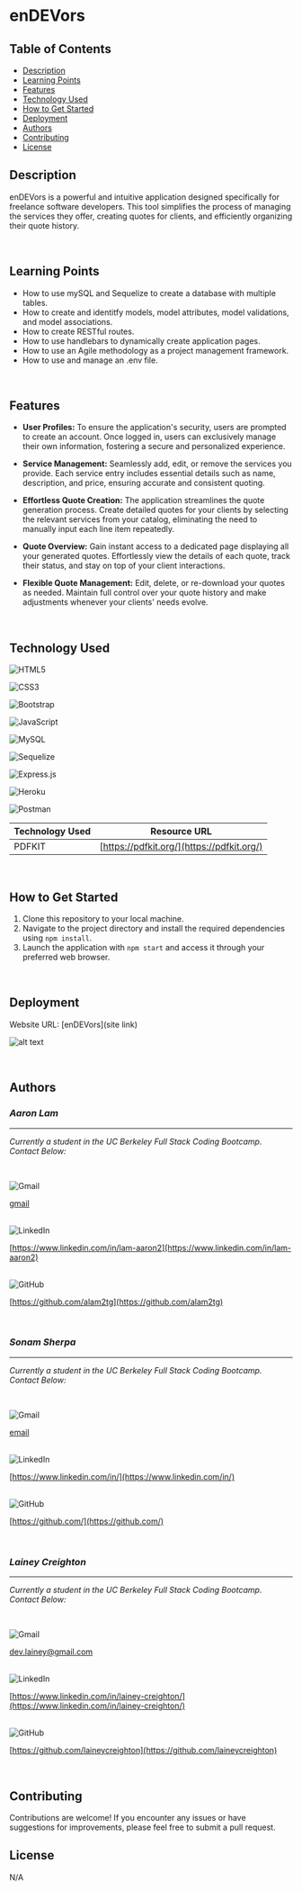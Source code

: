 # enDEVors

## Table of Contents
- [Description](#description)
- [Learning Points](#learning-points)
- [Features](#features)
- [Technology Used](#technology-used)
- [How to Get Started](#how-to-get-started)
- [Deployment](#deployment)
- [Authors](#authors)
- [Contributing](#contributing)
- [License](#license)

## Description

 enDEVors is a powerful and intuitive application designed specifically for freelance software developers. This tool simplifies the process of managing the services they offer, creating quotes for clients, and efficiently organizing their quote history.

<br>

## Learning Points

- How to use mySQL and Sequelize to create a database with multiple tables.
- How to create and identitfy models, model attributes, model validations, and model associations.
- How to create RESTful routes.
- How to use handlebars to dynamically create application pages.
- How to use an Agile methodology as a project management framework.
- How to use and manage an .env file.

<br>

## Features

- **User Profiles:** To ensure the application's security, users are prompted to create an account. Once logged in, users can exclusively manage their own information, fostering a secure and personalized experience.

- **Service Management:** Seamlessly add, edit, or remove the services you provide. Each service entry includes essential details such as name, description, and price, ensuring accurate and consistent quoting.

- **Effortless Quote Creation:** The application streamlines the quote generation process. Create detailed quotes for your clients by selecting the relevant services from your catalog, eliminating the need to manually input each line item repeatedly.

- **Quote Overview:** Gain instant access to a dedicated page displaying all your generated quotes. Effortlessly view the details of each quote, track their status, and stay on top of your client interactions.

- **Flexible Quote Management:** Edit, delete, or re-download your quotes as needed. Maintain full control over your quote history and make adjustments whenever your clients' needs evolve.

<br>

## Technology Used

![HTML5](https://img.shields.io/badge/html5-%23E34F26.svg?style=for-the-badge&logo=html5&logoColor=white)
<br>

![CSS3](https://img.shields.io/badge/css3-%231572B6.svg?style=for-the-badge&logo=css3&logoColor=white)
<br>

![Bootstrap](https://img.shields.io/badge/bootstrap-%238511FA.svg?style=for-the-badge&logo=bootstrap&logoColor=white)
<br>

![JavaScript](https://img.shields.io/badge/javascript-%23323330.svg?style=for-the-badge&logo=javascript&logoColor=%23F7DF1E)
<br>

![MySQL](https://img.shields.io/badge/mysql-%2300f.svg?style=for-the-badge&logo=mysql&logoColor=white)
<br>

![Sequelize](https://img.shields.io/badge/Sequelize-52B0E7?style=for-the-badge&logo=Sequelize&logoColor=white)
<br>

![Express.js](https://img.shields.io/badge/express.js-%23404d59.svg?style=for-the-badge&logo=express&logoColor=%2361DAFB)
<br>

![Heroku](https://img.shields.io/badge/heroku-%23430098.svg?style=for-the-badge&logo=heroku&logoColor=white)
<br>

![Postman](https://img.shields.io/badge/Postman-FF6C37?style=for-the-badge&logo=postman&logoColor=white)
<br>

| Technology Used | Resource URL                                                      |
| --------------- | ----------------------------------------------------------------- |
| PDFKIT | [https://pdfkit.org/](https://pdfkit.org/) |

<br>

## How to Get Started

1. Clone this repository to your local machine.
2. Navigate to the project directory and install the required dependencies using `npm install`.
3. Launch the application with `npm start` and access it through your preferred web browser.
<br>

## Deployment

Website URL: [enDEVors](site link)

![alt text](./assets/images/)

<br>

## Authors

### *__Aaron Lam__*
---
_Currently a student in the UC Berkeley Full Stack Coding Bootcamp. Contact Below:_

<br>

![Gmail](https://img.shields.io/badge/Gmail-D14836?style=for-the-badge&logo=gmail&logoColor=white)
<br>

[gmail](aaronlamfinance@gmail.com)
<br>
<br>

![LinkedIn](https://img.shields.io/badge/linkedin-%230077B5.svg?style=for-the-badge&logo=linkedin&logoColor=white)
<br>

[https://www.linkedin.com/in/lam-aaron2](https://www.linkedin.com/in/lam-aaron2)
<br>
<br>

![GitHub](https://img.shields.io/badge/github-%23121011.svg?style=for-the-badge&logo=github&logoColor=white)
<br>

[https://github.com/alam2tg](https://github.com/alam2tg)

<br>

### *__Sonam Sherpa__*
---
_Currently a student in the UC Berkeley Full Stack Coding Bootcamp. Contact Below:_

<br>

![Gmail](https://img.shields.io/badge/Gmail-D14836?style=for-the-badge&logo=gmail&logoColor=white)
<br>

[email](email)
<br>
<br>

![LinkedIn](https://img.shields.io/badge/linkedin-%230077B5.svg?style=for-the-badge&logo=linkedin&logoColor=white)
<br>

[https://www.linkedin.com/in/](https://www.linkedin.com/in/)
<br>
<br>

![GitHub](https://img.shields.io/badge/github-%23121011.svg?style=for-the-badge&logo=github&logoColor=white)
<br>

[https://github.com/](https://github.com/)

<br>

### *__Lainey Creighton__*
---
_Currently a student in the UC Berkeley Full Stack Coding Bootcamp. Contact Below:_

<br>

![Gmail](https://img.shields.io/badge/Gmail-D14836?style=for-the-badge&logo=gmail&logoColor=white)
<br>

[dev.lainey@gmail.com](dev.lainey@gmail.com)
<br>
<br>

![LinkedIn](https://img.shields.io/badge/linkedin-%230077B5.svg?style=for-the-badge&logo=linkedin&logoColor=white)
<br>

[https://www.linkedin.com/in/lainey-creighton/](https://www.linkedin.com/in/lainey-creighton/)
<br>
<br>

![GitHub](https://img.shields.io/badge/github-%23121011.svg?style=for-the-badge&logo=github&logoColor=white)
<br>

[https://github.com/laineycreighton](https://github.com/laineycreighton)

<br>

## Contributing

Contributions are welcome! If you encounter any issues or have suggestions for improvements, please feel free to submit a pull request.
<br>

## License

N/A